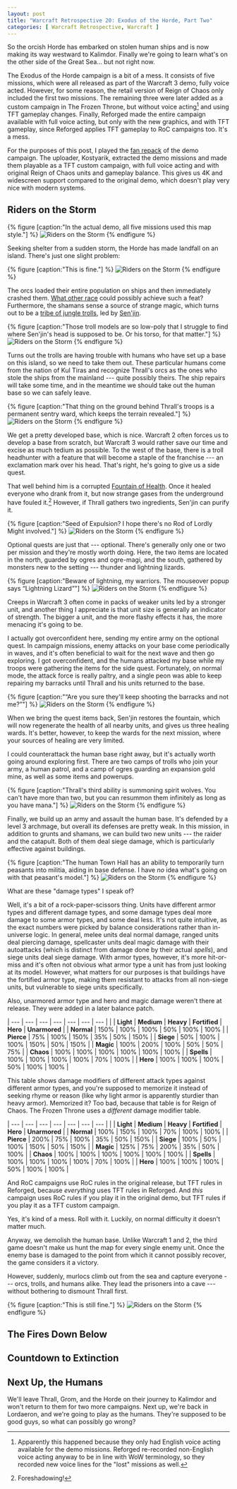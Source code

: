 ```yaml
---
layout: post
title: "Warcraft Retrospective 20: Exodus of the Horde, Part Two"
categories: [ Warcraft Retrospective, Warcraft ]
---
```


So the orcish Horde has embarked on stolen human ships and is now making its way westward to Kalimdor. Finally we're going to learn what's on the other side of the Great Sea... but not right now.

The Exodus of the Horde campaign is a bit of a mess. It consists of five missions, which were all released as part of the Warcraft 3 demo, fully voice acted. However, for some reason, the retail version of Reign of Chaos only included the first two missions. The remaining three were later added as a custom campaign in The Frozen Throne, but without voice acting[^voice_acting] and using TFT gameplay changes. Finally, Reforged made the entire campaign available with full voice acting, but only with the new graphics, and with TFT gameplay, since Reforged applies TFT gameplay to RoC campaigns too. It's a mess.

For the purposes of this post, I played the [fan repack](https://www.hiveworkshop.com/threads/exodus-of-the-horde-original-voice-over.264147/) of the demo campaign. The uploader, Kostyarik, extracted the demo missions and made them playable as a TFT custom campaign, with full voice acting and with original Reign of Chaos units and gameplay balance. This gives us 4K and widescreen support compared to the original demo, which doesn't play very nice with modern systems.


## Riders on the Storm

{% figure [caption:"In the actual demo, all five missions used this map style."] %}
![Riders on the Storm](/assets/wr/WC3ScrnShot_031024_193657_12.jpg)
{% endfigure %}

Seeking shelter from a sudden storm, the Horde has made landfall on an island. There's just one slight problem:

{% figure [caption:"This is fine."] %}
![Riders on the Storm](/assets/wr/WC3ScrnShot_031024_192706_04.jpg)
{% endfigure %}

The orcs loaded their entire population on ships and then immediately crashed them. <a href='https://warcraft.wiki.gg/wiki/Draenei'>What other race</a> could possibly achieve such a feat? Furthermore, the shamans sense a source of strange magic, which turns out to be a [tribe of jungle trolls](https://warcraft.wiki.gg/wiki/Darkspear_tribe), led by [Sen'jin](https://warcraft.wiki.gg/wiki/Sen'jin).

{% figure [caption:"Those troll models are so low-poly that I struggle to find where Sen'jin's head is supposed to be. Or his torso, for that matter."] %}
![Riders on the Storm](/assets/wr/WC3ScrnShot_031024_192755_09.jpg)
{% endfigure %}

Turns out the trolls are having trouble with humans who have set up a base on this island, so we need to take them out. These particular humans come from the nation of Kul Tiras and recognize Thrall's orcs as the ones who stole the ships from the mainland --- quite possibly theirs. The ship repairs will take some time, and in the meantime we should take out the human base so we can safely leave.

{% figure [caption:"That thing on the ground behind Thrall's troops is a permanent sentry ward, which keeps the terrain revealed."] %}
![Riders on the Storm](/assets/wr/WC3ScrnShot_031024_193741_13.jpg)
{% endfigure %}

We get a pretty developed base, which is nice. Warcraft 2 often forces us to develop a base from scratch, but Warcraft 3 would rather save our time and excise as much tedium as possible. To the west of the base, there is a troll headhunter with a feature that will become a staple of the franchise --- an exclamation mark over his head. That's right, he's going to give us a side quest.

That well behind him is a corrupted [Fountain of Health](https://warcraft.wiki.gg/wiki/Fountain_of_Health). Once it healed everyone who drank from it, but now strange gases from the underground have fouled it.[^gases] However, if Thrall gathers two ingredients, Sen'jin can purify it.

{% figure [caption:"Seed of Expulsion? I hope there's no Rod of Lordly Might involved."] %}
![Riders on the Storm](/assets/wr/WC3ScrnShot_031024_193901_17.jpg)
{% endfigure %}

Optional quests are just that --- optional. There's generally only one or two per mission and they're mostly worth doing. Here, the two items are located in the north, guarded by ogres and ogre-magi, and the south, gathered by monsters new to the setting --- thunder and lightning lizards.

{% figure [caption:"Beware of lightning, my warriors. The mouseover popup says &ldquo;Lightning Lizard&rdquo;"] %}
![Riders on the Storm](/assets/wr/WC3ScrnShot_031024_143547_18.jpg)
{% endfigure %}

Creeps in Warcraft 3 often come in packs of weaker units led by a stronger unit, and another thing I appreciate is that unit size is generally an indicator of strength. The bigger a unit, and the more flashy effects it has, the more menacing it's going to be.

I actually got overconfident here, sending my entire army on the optional quest. In campaign missions, enemy attacks on your base come periodically in waves, and it's often beneficial to wait for the next wave and then go exploring. I got overconfident, and the humans attacked my base while my troops were gathering the items for the side quest. Fortunately, on normal mode, the attack force is really paltry, and a single peon was able to keep repairing my barracks until Thrall and his units returned to the base.

{% figure [caption:"&ldquo;Are you sure they'll keep shooting the barracks and not me?&rdquo;"] %}
![Riders on the Storm](/assets/wr/WC3ScrnShot_031024_193946_19.jpg)
{% endfigure %}

When we bring the quest items back, Sen'jin restores the fountain, which will now regenerate the health of all nearby units, and gives us three healing wards. It's better, however, to keep the wards for the next mission, where your sources of healing are very limited.

I could counterattack the human base right away, but it's actually worth going around exploring first. There are two camps of trolls who join your army, a human patrol, and a camp of ogres guarding an expansion gold mine, as well as some items and powerups.

{% figure [caption:"Thrall's third ability is summoning spirit wolves. You can't have more than two, but you can resummon them infinitely as long as you have mana."] %}
![Riders on the Storm](/assets/wr/WC3ScrnShot_031024_194719_29.jpg)
{% endfigure %}

Finally, we build up an army and assault the human base. It's defended by a level 3 archmage, but overall its defenses are pretty weak. In this mission, in addition to grunts and shamans, we can build two new units --- the raider and the catapult. Both of them deal siege damage, which is particularly effective against buildings.

{% figure [caption:"The human Town Hall has an ability to temporarily turn peasants into militia, aiding in base defense. I have <em>no</em> idea what's going on with that peasant's model."] %}
![Riders on the Storm](/assets/wr/WC3ScrnShot_031024_195023_31.jpg)
{% endfigure %}

What are these "damage types" I speak of?

Well, it's a bit of a rock-paper-scissors thing. Units have different armor types and different damage types, and some damage types deal more damage to some armor types, and some deal less. It's not quite intuitive, as the exact numbers were picked by balance considerations rather than in-universe logic. In general, melee units deal normal damage, ranged units deal piercing damage, spellcaster units deal magic damage with their autoattacks (which is distinct from damage done by their actual *spells*), and siege units deal siege damage. With armor types, however, it's more hit-or-miss and it's often not obvious what armor type a unit has from just looking at its model. However, what matters for our purposes is that buildings have the fortified armor type, making them resistant to attacks from all non-siege units, but vulnerable to siege units specifically.

Also, unarmored armor type and hero and magic damage weren't there at release. They were added in a later balance patch.

| --- | --- | --- | --- | --- | --- | --- |
|     | **Light** | **Medium** | **Heavy** | **Fortified** | **Hero** | **Unarmored** |
| **Normal** | 150% | 100% | 100% | 50% | 100% | 100% |
| **Pierce** | 75% | 100% | 150% | 35% | 50% | 150% |
| **Siege** | 50% | 100% | 100% | 150% | 50% | 150% |
| **Magic** | 100% | 200% | 100% | 50% | 50% | 75% |
| **Chaos** | 100% | 100% | 100% | 100% | 100% | 100% |
| **Spells** | 100% | 100% | 100% | 100% | 70% | 100% |
| **Hero** | 100% | 100% | 100% | 50% | 100% | 100% |

This table shows damage modifiers of different attack types against different armor types, and you're supposed to memorize it instead of seeking rhyme or reason (like why light armor is apparently sturdier than heavy armor). Memorized it? Too bad, because that table is for Reign of Chaos. The Frozen Throne uses a *different* damage modifier table.

| --- | --- | --- | --- | --- | --- | --- |
|     | **Light** | **Medium** | **Heavy** | **Fortified** | **Hero** | **Unarmored** |
| **Normal** | 100% | 150% | 100% | 70% | 100% | 100% |
| **Pierce** | 200% | 75% | 100% | 35% | 50% | 150% |
| **Siege** | 100% | 50% | 100% | 150% | 50% | 150% |
| **Magic** | 125% | 75% | 200% | 35% | 50% | 100% |
| **Chaos** | 100% | 100% | 100% | 100% | 100% | 100% |
| **Spells** | 100% | 100% | 100% | 100% | 70% | 100% |
| **Hero** | 100% | 100% | 100% | 50% | 100% | 100% |

And RoC campaigns use RoC rules in the original release, but TFT rules in Reforged, because *everything* uses TFT rules in Reforged. And *this* campaign uses RoC rules if you play it in the original demo, but TFT rules if you play it as a TFT custom campaign.

Yes, it's kind of a mess. Roll with it. Luckily, on normal difficulty it doesn't matter much.

Anyway, we demolish the human base. Unlike Warcraft 1 and 2, the third game doesn't make us hunt the map for every single enemy unit. Once the enemy base is damaged to the point from which it cannot possibly recover, the game considers it a victory.

However, suddenly, murlocs climb out from the sea and capture everyone --- orcs, trolls, and humans alike. They lead the prisoners into a cave --- without bothering to dismount Thrall first.

{% figure [caption:"This is still fine."] %}
![Riders on the Storm](/assets/wr/WC3ScrnShot_031024_195109_35.jpg)
{% endfigure %}


## The Fires Down Below






## Countdown to Extinction



## Next Up, the Humans

We'll leave Thrall, Grom, and the Horde on their journey to Kalimdor and won't return to them for two more campaigns. Next up, we're back in Lordaeron, and we're going to play as the humans. They're supposed to be good guys, so what can possibly go wrong?


[^voice_acting]: Apparently this happened because they only had English voice acting available for the demo missions. Reforged re-recorded non-English voice acting anyway to be in line with WoW terminology, so they recorded new voice lines for the "lost" missions as well.

[^gases]: Foreshadowing!
